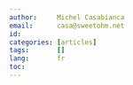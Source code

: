 ```yaml
---
author:     Michel Casabianca
email:      casa@sweetohm.net
id:         
categories: [articles]
tags:       []
lang:       fr
toc:        
---
```



